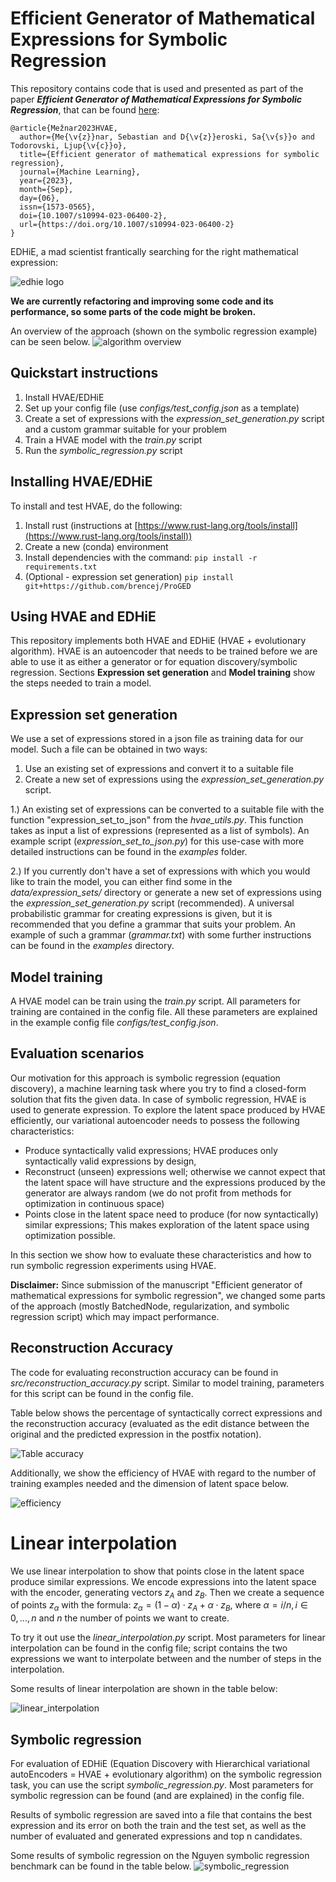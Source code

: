 # Efficient Generator of Mathematical Expressions for Symbolic Regression

This repository contains code that is used and presented as part of the paper **_Efficient Generator of Mathematical Expressions for Symbolic Regression_**, that can be found [here](https://link.springer.com/article/10.1007/s10994-023-06400-2):

```
﻿@article{Mežnar2023HVAE,
  author={Me{\v{z}}nar, Sebastian and D{\v{z}}eroski, Sa{\v{s}}o and Todorovski, Ljup{\v{c}}o},
  title={Efficient generator of mathematical expressions for symbolic regression},
  journal={Machine Learning},
  year={2023},
  month={Sep},
  day={06},
  issn={1573-0565},
  doi={10.1007/s10994-023-06400-2},
  url={https://doi.org/10.1007/s10994-023-06400-2}
}
```

EDHiE, a mad scientist frantically searching for the right mathematical expression:

![edhie logo](https://github.com/smeznar/HVAE/blob/master/images/edhie1.jpeg)

**We are currently refactoring and improving some code and its performance, so some parts of the code might be broken.**

An overview of the approach (shown on the symbolic regression example) can be seen below.
![algorithm overview](https://github.com/smeznar/HVAE/blob/master/images/overview.png)

## Quickstart instructions
1. Install HVAE/EDHiE
2. Set up your config file (use _configs/test_config.json_ as a template)
3. Create a set of expressions with the _expression_set_generation.py_ script and a custom grammar suitable for your problem
4. Train a HVAE model with the _train.py_ script
5. Run the _symbolic_regression.py_ script

## Installing HVAE/EDHiE
To install and test HVAE, do the following:
1. Install rust (instructions at [https://www.rust-lang.org/tools/install](https://www.rust-lang.org/tools/install))
2. Create a new (conda) environment
3. Install dependencies with the command: `pip install -r requirements.txt`
4. (Optional - expression set generation) `pip install git+https://github.com/brencej/ProGED`

## Using HVAE and EDHiE
This repository implements both HVAE and EDHiE (HVAE + evolutionary algorithm). HVAE is an autoencoder that needs to be trained before we are able to use it as either a generator or for equation discovery/symbolic regression.
Sections **Expression set generation** and **Model training** show the steps needed to train a model.

## Expression set generation
We use a set of expressions stored in a json file as training data for our model. Such a file can be obtained in two ways:
  1. Use an existing set of expressions and convert it to a suitable file
  2. Create a new set of expressions using the _expression_set_generation.py_ script.

1.) An existing set of expressions can be converted to a suitable file with the function "expression_set_to_json" from the _hvae_utils.py_.
This function takes as input a list of expressions (represented as a list of symbols). An example script (_expression_set_to_json.py_) for this use-case with more detailed instructions can be found in the _examples_ folder.

2.) If you currently don't have a set of expressions with which you would like to train the model, you can either find some in the _data/expression_sets/_ directory or generate a new set of expressions using the _expression_set_generation.py_ script (recommended).
A universal probabilistic grammar for creating expressions is given, but it is recommended that you define a grammar that suits your problem. An example of such a grammar (_grammar.txt_) with some further instructions can be found in the _examples_ directory.

## Model training
A HVAE model can be train using the _train.py_ script. All parameters for training are contained in the config file. 
All these parameters are explained in the example config file _configs/test_config.json_.

## Evaluation scenarios
Our motivation for this approach is symbolic regression (equation discovery), a machine learning task where you try to find a closed-form solution that fits the given data.
In case of symbolic regression, HVAE is used to generate expression. To explore the latent space produced by HVAE efficiently, 
our variational autoencoder needs to possess the following characteristics:
- Produce syntactically valid expressions; HVAE produces only syntactically valid expressions by design,
- Reconstruct (unseen) expressions well; otherwise we cannot expect that the latent space will have structure and the expressions
produced by the generator are always random (we do not profit from methods for optimization in continuous space)
- Points close in the latent space need to produce (for now syntactically) similar expressions; This makes exploration of 
the latent space using optimization possible.

In this section we show how to evaluate these characteristics and how to run symbolic regression experiments using HVAE.

**Disclaimer:** Since submission of the manuscript "Efficient generator of mathematical expressions for symbolic regression",
we changed some parts of the approach (mostly BatchedNode, regularization, and symbolic regression script) which may impact
performance.

## Reconstruction Accuracy
The code for evaluating reconstruction accuracy can be found in *src/reconstruction_accuracy.py* script. Similar to 
model training, parameters for this script can be found in the config file.

Table below shows the percentage of syntactically correct expressions and the reconstruction accuracy (evaluated as the edit
distance between the original and the predicted expression in the postfix notation). 

![Table accuracy](https://github.com/smeznar/HVAE/blob/master/images/table_reconstruction.png)

Additionally, we show the efficiency of HVAE with regard to the number of training examples needed and the dimension of latent space below.

![efficiency](https://github.com/smeznar/HVAE/blob/master/images/efficiency.png)

# Linear interpolation
We use linear interpolation to show that points close in the latent space produce similar expressions. We encode expressions 
into the latent space with the encoder, generating vectors $z_A$ and $z_B$. Then we create a sequence of points $z_\alpha$
with the formula: $z_\alpha = (1-\alpha)\cdot z_A + \alpha\cdot z_B$, where $\alpha = i/n, i\in 0, ..., n$ and $n$ the 
number of points we want to create. 

To try it out use the _linear_interpolation.py_ script. Most parameters for linear interpolation can be found in the 
config file; script contains the two expressions we want to interpolate between and the number of steps in the interpolation.

Some results of linear interpolation are shown in the table below:

![linear_interpolation](https://github.com/smeznar/HVAE/blob/master/images/li.png)

## Symbolic regression
For evaluation of EDHiE (Equation Discovery with Hierarchical variational autoEncoders = HVAE + evolutionary algorithm)
on the symbolic regression task, you can use the script _symbolic_regression.py_. Most parameters for symbolic regression
can be found (and are explained) in the config file.

Results of symbolic regression are saved into a file that contains the best expression and its error on both the train and
the test set, as well as the number of evaluated and generated expressions and top n candidates.

Some results of symbolic regression on the Nguyen symbolic regression benchmark can be found in the table below.
![symbolic_regression](https://github.com/smeznar/HVAE/blob/master/images/sr.png)
